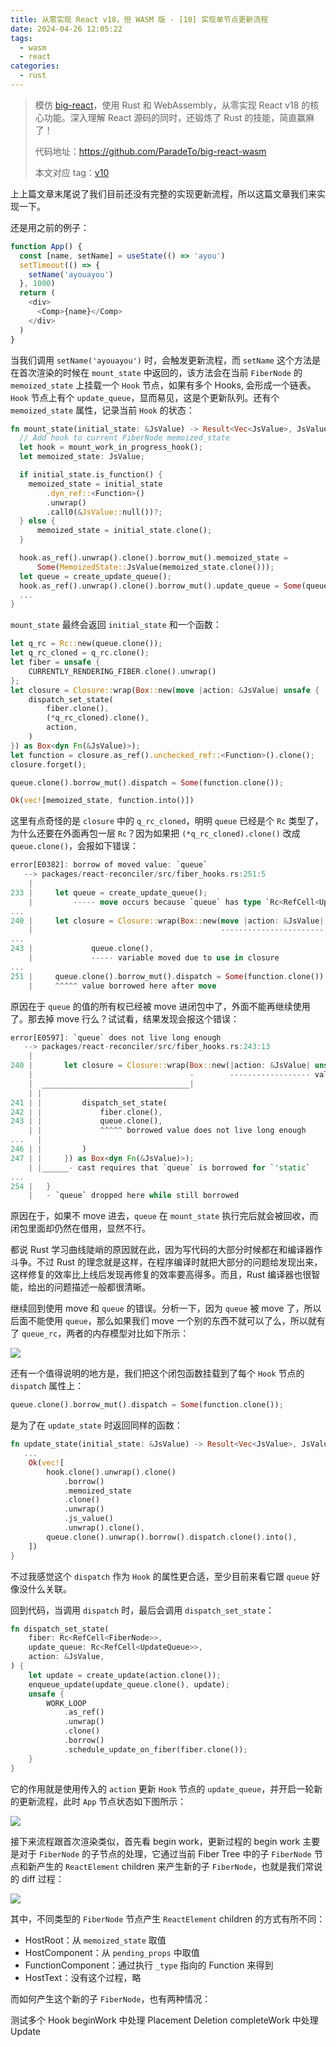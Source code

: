```yaml
---
title: 从零实现 React v18，但 WASM 版 - [10] 实现单节点更新流程
date: 2024-04-26 12:05:22
tags:
  - wasm
  - react
categories:
  - rust
---
```


> 模仿 [big-react](https://github.com/BetaSu/big-react)，使用 Rust 和 WebAssembly，从零实现 React v18 的核心功能。深入理解 React 源码的同时，还锻炼了 Rust 的技能，简直赢麻了！
>
> 代码地址：https://github.com/ParadeTo/big-react-wasm
>
> 本文对应 tag：[v10](https://github.com/ParadeTo/big-react-wasm/tree/v10)

上上篇文章末尾说了我们目前还没有完整的实现更新流程，所以这篇文章我们来实现一下。

还是用之前的例子：

```js
function App() {
  const [name, setName] = useState(() => 'ayou')
  setTimeout(() => {
    setName('ayouayou')
  }, 1000)
  return (
    <div>
      <Comp>{name}</Comp>
    </div>
  )
}
```

当我们调用 `setName('ayouayou')` 时，会触发更新流程，而 `setName` 这个方法是在首次渲染的时候在 `mount_state` 中返回的，该方法会在当前 `FiberNode` 的 `memoized_state` 上挂载一个 `Hook` 节点，如果有多个 Hooks, 会形成一个链表。`Hook` 节点上有个 `update_queue`，显而易见，这是个更新队列。还有个 `memoized_state` 属性，记录当前 `Hook` 的状态：

```rust
fn mount_state(initial_state: &JsValue) -> Result<Vec<JsValue>, JsValue> {
  // Add hook to current FiberNode memoized_state
  let hook = mount_work_in_progress_hook();
  let memoized_state: JsValue;

  if initial_state.is_function() {
    memoized_state = initial_state
        .dyn_ref::<Function>()
        .unwrap()
        .call0(&JsValue::null())?;
  } else {
      memoized_state = initial_state.clone();
  }

  hook.as_ref().unwrap().clone().borrow_mut().memoized_state =
      Some(MemoizedState::JsValue(memoized_state.clone()));
  let queue = create_update_queue();
  hook.as_ref().unwrap().clone().borrow_mut().update_queue = Some(queue.clone());
  ...
}
```

`mount_state` 最终会返回 `initial_state` 和一个函数：

```rust
let q_rc = Rc::new(queue.clone());
let q_rc_cloned = q_rc.clone();
let fiber = unsafe {
    CURRENTLY_RENDERING_FIBER.clone().unwrap()
};
let closure = Closure::wrap(Box::new(move |action: &JsValue| unsafe {
    dispatch_set_state(
        fiber.clone(),
        (*q_rc_cloned).clone(),
        action,
    )
}) as Box<dyn Fn(&JsValue)>);
let function = closure.as_ref().unchecked_ref::<Function>().clone();
closure.forget();

queue.clone().borrow_mut().dispatch = Some(function.clone());

Ok(vec![memoized_state, function.into()])
```

这里有点奇怪的是 `closure` 中的 `q_rc_cloned`，明明 `queue` 已经是个 `Rc` 类型了，为什么还要在外面再包一层 `Rc`？因为如果把 `(*q_rc_cloned).clone()` 改成 `queue.clone()`，会报如下错误：

```rust
error[E0382]: borrow of moved value: `queue`
   --> packages/react-reconciler/src/fiber_hooks.rs:251:5
    |
233 |     let queue = create_update_queue();
    |         ----- move occurs because `queue` has type `Rc<RefCell<UpdateQueue>>`, which does not implement the `Copy` trait
...
240 |     let closure = Closure::wrap(Box::new(move |action: &JsValue| unsafe {
    |                                          ----------------------- value moved into closure here
...
243 |             queue.clone(),
    |             ----- variable moved due to use in closure
...
251 |     queue.clone().borrow_mut().dispatch = Some(function.clone());
    |     ^^^^^ value borrowed here after move

```

原因在于 `queue` 的值的所有权已经被 move 进闭包中了，外面不能再继续使用了。那去掉 move 行么？试试看，结果发现会报这个错误：

```rust
error[E0597]: `queue` does not live long enough
   --> packages/react-reconciler/src/fiber_hooks.rs:243:13
    |
240 |       let closure = Closure::wrap(Box::new(|action: &JsValue| unsafe {
    |                                   -        ------------------ value captured here
    |  _________________________________|
    | |
241 | |         dispatch_set_state(
242 | |             fiber.clone(),
243 | |             queue.clone(),
    | |             ^^^^^ borrowed value does not live long enough
...   |
246 | |         )
247 | |     }) as Box<dyn Fn(&JsValue)>);
    | |______- cast requires that `queue` is borrowed for `'static`
...
254 |   }
    |   - `queue` dropped here while still borrowed
```

原因在于，如果不 move 进去，`queue` 在 `mount_state` 执行完后就会被回收，而闭包里面却仍然在借用，显然不行。

都说 Rust 学习曲线陡峭的原因就在此，因为写代码的大部分时候都在和编译器作斗争。不过 Rust 的理念就是这样，在程序编译时就把大部分的问题给发现出来，这样修复的效率比上线后发现再修复的效率要高得多。而且，Rust 编译器也很智能，给出的问题描述一般都很清晰。

继续回到使用 move 和 `queue` 的错误。分析一下，因为 `queue` 被 move 了，所以后面不能使用 `queue`，那么如果我们 move 一个别的东西不就可以了么，所以就有了 `queue_rc`，两者的内存模型对比如下所示：

![](./big-react-wasm-10/1.png)

还有一个值得说明的地方是，我们把这个闭包函数挂载到了每个 `Hook` 节点的 `dispatch` 属性上：

```rust
queue.clone().borrow_mut().dispatch = Some(function.clone());
```

是为了在 `update_state` 时返回同样的函数：

```rust
fn update_state(initial_state: &JsValue) -> Result<Vec<JsValue>, JsValue> {
   ...
    Ok(vec![
        hook.clone().unwrap().clone()
            .borrow()
            .memoized_state
            .clone()
            .unwrap()
            .js_value()
            .unwrap().clone(),
        queue.clone().unwrap().borrow().dispatch.clone().into(),
    ])
}
```

不过我感觉这个 `dispatch` 作为 `Hook` 的属性更合适，至少目前来看它跟 `queue` 好像没什么关联。

回到代码，当调用 `dispatch` 时，最后会调用 `dispatch_set_state`：

```rust
fn dispatch_set_state(
    fiber: Rc<RefCell<FiberNode>>,
    update_queue: Rc<RefCell<UpdateQueue>>,
    action: &JsValue,
) {
    let update = create_update(action.clone());
    enqueue_update(update_queue.clone(), update);
    unsafe {
        WORK_LOOP
            .as_ref()
            .unwrap()
            .clone()
            .borrow()
            .schedule_update_on_fiber(fiber.clone());
    }
}
```

它的作用就是使用传入的 `action` 更新 `Hook` 节点的 `update_queue`，并开启一轮新的更新流程，此时 `App` 节点状态如下图所示：

![](./big-react-wasm-10/2.png)

接下来流程跟首次渲染类似，首先看 begin work，更新过程的 begin work 主要是对于 `FiberNode` 的子节点的处理，它通过当前 Fiber Tree 中的子 `FiberNode` 节点和新产生的 `ReactElement` children 来产生新的子 `FiberNode`，也就是我们常说的 diff 过程：

![](./big-react-wasm-10/3.png)

其中，不同类型的 `FiberNode` 节点产生 `ReactElement` children 的方式有所不同：

- HostRoot：从 `memoized_state` 取值
- HostComponent：从 `pending_props` 中取值
- FunctionComponent：通过执行 `_type` 指向的 Function 来得到
- HostText：没有这个过程，略

而如何产生这个新的子 `FiberNode`，也有两种情况：

测试多个 Hook
beginWork 中处理 Placement Deletion
completeWork 中处理 Update
